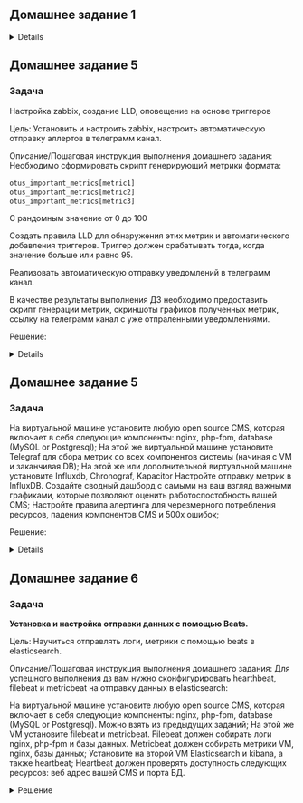 ## Домашнее задание 1

<details>
Установка и настройка Prometheus, использование exporters

Цель:

Установить и настроить Prometheus.
Результатом выполнения данного ДЗ будет являться публичный репозиторий, в системе контроля версий (Github, Gitlab, etc.), в котором будет находиться Readme с описанием выполненых действий.

Описание/Пошаговая инструкция выполнения домашнего задания:

Файлы конфигурации prometheus и alertmanager должны находиться в директории GAP-1.

Описание ДЗ:

На виртуальной машине установите любую open source CMS, которая включает в себя следующие компоненты: nginx, php-fpm, database (MySQL or Postgresql).
На этой же виртуальной машине установите Prometheus exporters для сбора метрик со всех компонентов системы (начиная с VM и заканчивая DB, не забудьте про blackbox exporter, который будет проверять доступность вашей CMS).
На этой же или дополнительной виртуальной машине установите Prometheus, задачей которого будет раз в 5 секунд собирать метрики с экспортеров.

### Решение:
Устанавливаем CMS Wordpress с использованием MYSQL, Nginx, Php-fpm.

![Image 1](HomeWork_1/Images/sc2.png)

Устанавливаем Prometheus и необходимые экспортеры.

Пишем юниты для экспортеров и добавляем их в автозагрузку.

Настраиваем экспортеры и проверяем, через prometheus.

![Image 2](HomeWork_1/Images/sc1.png)

</details>


## Домашнее задание 5

### Задача

Настройка zabbix, создание LLD, оповещение на основе триггеров

Цель:
Установить и настроить zabbix, настроить автоматическую отправку аллертов в телеграмм канал.


Описание/Пошаговая инструкция выполнения домашнего задания:
Необходимо сформировать скрипт генерирующий метрики формата:

```
otus_important_metrics[metric1]
otus_important_metrics[metric2]
otus_important_metrics[metric3]

```

С рандомным значение от 0 до 100

Создать правила LLD для обнаружения этих метрик и автоматического добавления триггеров. Триггер должен срабатывать тогда, когда значение больше или равно 95.

Реализовать автоматическую отправку уведомлений в телеграмм канал.

В качестве результаты выполнения ДЗ необходимо предоставить скрипт генерации метрик, скриншоты графиков полученных метрик, ссылку на телеграмм канал с уже отпраленными уведомлениями.


Решение:

<details>

На пк с установленным zabbix client в папке /etc/zabbix/zabbix_agentd.conf.d создаём файл lld.conf c содержимым:

```
UserParameter=otus.discovery,/tmp/sender_test.sh

```

Создаём в папке /tmp/ скрипт с содержимым sender_test.sh


```
#!/bin/bash

# send back discovery key, list of all available array keys
# for a discovery type of "Zabbix agent"
cat << EOF
{ "data": [
  { "{#ITEMNAME}":"otus_important_metrics1" },
  { "{#ITEMNAME}":"otus_important_metrics2" },
  { "{#ITEMNAME}":"otus_important_metrics3" }
]}
EOF

# now take advantage of this invocation to send back values
# build up list of values in /tmp/zdata.txt
agenthost="ubt-wp"
zserver="172.17.50.101"
zport="10051"

cat /dev/null > /tmp/zdata.txt
for item in "otus_important_metrics1" "otus_important_metrics2" "otus_important_metrics3"; do
  randNum="$(( (RANDOM % 100)+1 ))"
  echo $agenthost warning[$item] $randNum >> /tmp/zdata.txt
done

# push all these trapper values back to zabbix
zabbix_sender -vv -z $zserver -p $zport -i /tmp/zdata.txt >> /tmp/zsender.log 2>&1


```

Создаём в папке tmp файлы zdata.txt и zsender.log :

```
touch /tmp/zdata.txt
touch /tmp/zsender.log
```


Назначем владельцев и права на файлы:

```
chown zabbix:zabbix /tmp/z*.*
chmod 664 /tmp/z*.*
chown zabbix:zabbix /tmp/produce.sh
chmod 755 /tmp/produce.sh
```

Проверяем выполнение скрипта:
```
su -c "/tmp/sender_test.sh" -s /bin/sh zabbix
```

Создаём шаблон otus.lld на сервере zabbix

![](/HomeWork_5/img/zb1.png)


Добавляем в шаблон правило обнаружения

![](/HomeWork_5/img/zb3.png)

Создаём в шаблоне item prototype

![](/HomeWork_5/img/zb3.png)


Добавляем шаблон к хосту ubt-wp(ubuntu 22.04 server)

Проверяем что метрики меняются

![](/HomeWork_5/img/zb4.png)
![](/HomeWork_5/img/zb5.png)
![](/HomeWork_5/img/zb6.png)


Настраиваем warnings с разными уровнями значимости и проверяем что они работают:

![](/HomeWork_5/img/zb8.png)
![](/HomeWork_5/img/zb9.png)
![](/HomeWork_5/img/zb7.png)

Подключение телеграм бота

Находим в ТГ @BotFather и командой /newbot создаём нового бота, сохраняем его токен,
добавляем его в наш список контактов.

У бота @getmyid_bot получаем наш ID(chat_id).

Проверяем, что бот отправляет уведомления:

```
curl --header 'Content-Type: application/json' --request 'POST' --data '{"chat_id":"наш_чат_id","text":"Проверочное сообщение"}' "https://api.telegram.org/имя_бота:токен_бота/sendMessage"
```

Alerts - media types - настраиваем оповещение через ТГ
![](/HomeWork_5/img/zb10.png)


Alerts - Actios - trigger action - включаем уведомление для администраторов


![](/HomeWork_5/img/zb11.png)

Alerts - Actios - trigger action - Operations - настраиваем оповещение администраторов через ТГ.


![](/HomeWork_5/img/zb12.png)

Проверяем ТГ.

![](/HomeWork_5/img/tg1.png)


Скриншоты графиков полученных метрик

![](/HomeWork_5/img/zb13.png)
![](/HomeWork_5/img/zb14.png)
![](/HomeWork_5/img/zb15.png)


</details>

## Домашнее задание 5

### Задача

На виртуальной машине установите любую open source CMS, которая включает в себя следующие компоненты: nginx, php-fpm, database (MySQL or Postgresql);
На этой же виртуальной машине установите Telegraf для сбора метрик со всех компонентов системы (начиная с VM и заканчивая DB);
На этой же или дополнительной виртуальной машине установите Influxdb, Chronograf, Kapacitor
Настройте отправку метрик в InfluxDB.
Создайте сводный дашборд с самыми на ваш взгляд важными графиками, которые позволяют оценить работоспостобность вашей CMS;
Настройте правила алертинга для черезмерного потребления ресурсов, падения компонентов CMS и 500х ошибок;


Решение:

<details>

### Установка InfluxDB


Импортируем ключ репозитория

```
curl -fsSL https://repos.influxdata.com/influxdata-archive_compat.key|sudo gpg --dearmor -o /etc/apt/trusted.gpg.d/influxdata.gpg
```

Добавляем репозиторий

```
echo 'deb [signed-by=/etc/apt/trusted.gpg.d/influxdata.gpg] https://repos.influxdata.com/debian stable main' | sudo tee /etc/apt/sources.list.d/influxdata.list
```

Устанавливаем InfluxDB2, запускаем, проверяем.


```
sudo apt update && sudo apt install influxdb2
sudo systemctl enable --now influxdb
sudo systemctl enable --now influxdb

```

Настраиваем influxdb

```
root@php-fpm:/tmp# influx setup
> Welcome to InfluxDB 2.0!
? Please type your primary username tester
? Please type your password **********
? Please type your password again **********
? Please type your primary organization name otus
? Please type your primary bucket name tickstack
? Please type your retention period in hours, or 0 for infinite 0
? Setup with these parameters?
  Username:          tester
  Organization:      otus
  Bucket:            tickstack
  Retention Period:  infinite
 Yes
User    Organization    Bucket
tester  otus            tickstack
```



![TICK_stack](img/otus_tick_1.png)
![TICK_stack](img/otus_tick_2.png)


Переходим на страницу API Token Page и видим токен с полным доступом, созданный в процессе развертывания.

![TICK_stack](img/otus_tick_3.png)


Создаём отдельный security token для нашего бакета и организации.


![TICK_stack](img/otus_tick_4.png)

Копируем данные нового токена

![TICK_stack](img/otus_tick_5.png)


На этом инсталяция influxDB закончена




### Установка Telegraf


```
sudo apt install telegraf
```

Настраиваем telegraf

vim /etc/telegraf/telegraf.conf





```





### Проверка ответа по http от сервера, раздел INPUTS PLugin



 [[inputs.http_response]]
#   ## List of urls to query.
#
#
name_override = "status_url"
urls = ["http://172.17.50.101", "http://172.17.50.100"]
#   ## Set http_proxy.
#   ## Telegraf uses the system wide proxy settings if it's is not set.
#   # http_proxy = "http://localhost:8888"
#
#   ## Set response_timeout (default 5 seconds)
response_timeout = "5s"
#
#   ## HTTP Request Method
#   # method = "GET"
#
#   ## Whether to follow redirects from the server (defaults to false)
 follow_redirects = true








### Мониторинг процессора и дисков, раздел INPUTS PLugin

[[inputs.cpu]]
  ## Whether to report per-cpu stats or not
  percpu = true
  ## Whether to report total system cpu stats or not
  totalcpu = true
  ## If true, collect raw CPU time metrics
  collect_cpu_time = false
  ## If true, compute and report the sum of all non-idle CPU states
  ## NOTE: The resulting 'time_active' field INCLUDES 'iowait'!
  report_active = false
  ## If true and the info is available then add core_id and physical_id tags
  core_tags = false


# Read metrics about disk usage by mount point
[[inputs.disk]]
  ## By default stats will be gathered for all mount points.
  ## Set mount_points will restrict the stats to only the specified mount points.
  # mount_points = ["/"]

  ## Ignore mount points by filesystem type.
  ignore_fs = ["tmpfs", "devtmpfs", "devfs", "iso9660", "overlay", "aufs", "squashfs"]

  ## Ignore mount points by mount options.
  ## The 'mount' command reports options of all mounts in parathesis.
  ## Bind mounts can be ignored with the special 'bind' option.
  # ignore_mount_opts = []


# Read metrics about disk IO by device
[[inputs.diskio]]



### Попытка мониторить логи ngix на предмет ошибок, которая не работает в моей версии telegraf


[[inputs.tail]]
files = ["/var/log/nginx/access.log"]

from_beginning = true


name_override = "nginx_access_log_ok"
data_format = "grok"







```

 inputs.tail

Не работает
![TICK_stack](img/otus_tick_6.png)


Проверка мониторинга производительности процессора.


```
stress-ng --cpu 4 --cpu-method matrixprod --metrics --timeout 60
```

![TICK_stack](img/otus_tick_7.png)


### Устанавливаем kapacitor


```
apt install capacitor
```


</details>



## Домашнее задание 6

### Задача

**Установка и настройка отправки данных с помощью Beats.**

Цель:
Научиться отправлять логи, метрики с помощью beats в elasticsearch.

Описание/Пошаговая инструкция выполнения домашнего задания:
Для успешного выполнения дз вам нужно сконфигурировать hearthbeat, filebeat и metricbeat на отправку данных в elasticsearch:

На виртуальной машине установите любую open source CMS, которая включает в себя следующие компоненты: nginx, php-fpm, database (MySQL or Postgresql).
Можно взять из предыдущих заданий; На этой же VM установите filebeat и metricbeat. Filebeat должен собирать логи nginx, php-fpm и базы данных.
Metricbeat должен собирать метрики VM, nginx, базы данных;
Установите на второй VM Elasticsearch и kibana, а также heartbeat;
Heartbeat должен проверять доступность следующих ресурсов: веб адрес вашей CMS и порта БД.


<details>

 <summary>Решение</summary>

172.17.50.114/24 -  elkubt - виртуалка с установленными elasticserarc и kibana.

172.17.50.101/24 - php-fpm - виртуалка с LEMP стек + wordpress




## Установка Elastic + Kibana

Добавляем зеркало для установки Elastic + Kibana

```
echo "deb [trusted=yes] https://mirror.yandex.ru/mirrors/elastic/8/ stable main" | sudo tee /etc/apt/sources.list.d/elastic-8.x.list
```


```

apt install elasticsearch

apt install kibana
```


```
root@elkubt:/etc# vim kibana/kibana.yml 

# =================== System: Kibana Server (Optional) ===================
# Enables SSL and paths to the PEM-format SSL certificate and SSL key files, respectively.
# These settings enable SSL for outgoing requests from the Kibana server to the browser.
#server.ssl.enabled: false
#server.ssl.certificate: /path/to/your/server.crt
#server.ssl.key: /path/to/your/server.key

# =================== System: Elasticsearch ===================
# The URLs of the Elasticsearch instances to use for all your queries.
elasticsearch.hosts: ["https://localhost:9200"]

# If your Elasticsearch is protected with basic authentication, these settings provide
# the username and password that the Kibana server uses to perform maintenance on the Kibana
# index at startup. Your Kibana users still need to authenticate with Elasticsearch, which
# is proxied through the Kibana server.
elasticsearch.username: "kibana_system"
elasticsearch.password: "ua7lzkqq_TIqa-bX*h2H"

```






## Устанавливаем на клиенте filebeat

```
echo "deb [trusted=yes] https://mirror.yandex.ru/mirrors/elastic/8/ stable main" | sudo tee /etc/apt/sources.list.d/elastic-8.x.list
apt update
apt install filebeat
```

Иструкция по полному удалению filebeat на Ubuntu

```
    sudo systemctl stop filebeat – Stops the Filebeat service
    sudo apt-get purge filebeat – Uninstalls Filebeat and its configuration files
    sudo rm -r /var/lib/filebeat – Removes Filebeat’s data directory
    sudo rm -r /etc/filebeat – Removes Filebeat’s configuration directory
    sudo rm /etc/apt/sources.list.d/elastic-7.x.list – Removes the Elastic repository
    sudo apt-get update – Updates the package database
    filebeat version – Checks the Filebeat version

```

### настраиваем filebeat

На  сервере с wordpress:

Смотрим какие модули поддерживает filebeat

```
sudo filebeat modules list
```

Включаем модули nginx и mysql

```
sudo filebeat modules enable mysql
sudo filebeat modules enable nginx

```

Настраиваем модуль Mysql

```
vim /etc/filebeat/modules.d/mysql.yml
```

```
# Module: mysql
# Docs: https://www.elastic.co/guide/en/beats/filebeat/8.10/filebeat-module-mysql.html

- module: mysql
  # Error logs
  error:
    enabled: true

    # Set custom paths for the log files. If left empty,
    # Filebeat will choose the paths depending on your OS.
    #var.paths:

  # Slow logs
  slowlog:
    enabled: true

    # Set custom paths for the log files. If left empty,
    # Filebeat will choose the paths depending on your OS.
    #var.paths:

```

Настраиваем модуль Nginx

```
vim /etc/filebeat/modules.d/nginx.yml
```
```
- module: nginx
  # Access logs
  access:
    enabled: true

    # Set custom paths for the log files. If left empty,
    # Filebeat will choose the paths depending on your OS.
    #var.paths:

  # Error logs
  error:
    enabled: false

    # Set custom paths for the log files. If left empty,
    # Filebeat will choose the paths depending on your OS.
    #var.paths:

  # Ingress-nginx controller logs. This is disabled by default. It could be used in Kubernetes environments to parse ingress-nginx logs
  ingress_controller:
    enabled: false
```

Настраиваем основной конфиг Filebeat

```
vim /etc/filebeat/filebeat.yml
```

```
# ---------------------------- Elasticsearch Output ----------------------------
output.elasticsearch:
  # Array of hosts to connect to.
  hosts: ["172.17.50.114:9200"]

  # Protocol - either `http` (default) or `https`.
  protocol: "https"
  ssl.verification_mode: none
  # Authentication credentials - either API key or username/password.
  #api_key: "id:api_key"
  username: "elastic"
  password: "qtgTCx1IemxPqbJ8wj0*"

processors:
  - add_host_metadata:
      when.not.contains.tags: forwarded
  - add_cloud_metadata: ~
  - add_docker_metadata: ~
  - add_kubernetes_metadata: ~


# ============================== Filebeat inputs ===============================

filebeat.inputs:

# Each - is an input. Most options can be set at the input level, so
# you can use different inputs for various configurations.
# Below are the input-specific configurations.

# filestream is an input for collecting log messages from files.
- type: filestream

  # Unique ID among all inputs, an ID is required.
  id: my-filestream-id

  # Change to true to enable this input configuration.
  enabled: false

  # Paths that should be crawled and fetched. Glob based paths.
  paths:
    - /var/log/*.log


```
ssl.verification_mode: none - используется если мы используем самоподписные сертификаты.



Раскоментируем  строчку access.log = /var/log/php.access.log

в /etc/php/8.1/fpm/pool.d/www.conf

Перезапускаем php и filebeat.


## Настройка отображения в kibana

Переходим по адресу Kibana, далее Management-Stack Management-Kibana-Data Views

![ELK](img/ELK1.png)


Создаём Data view

![ELK](img/ELK2.png)


Проверяем получение данных:

Переходим Analytics-Discover, проверяем работу.
![ELK](img/ELK3.png)


### Настраиваем heartbeat

На  сервере с Elasticsearch:

устанавливаем hearbeat

```
apt install heartbeat-elastic 

```

настраиваем конфиг heatbeat

```
vim /etc/heartbeat/heartbeat.yml
```

```
# ---------------------------- Elasticsearch Output ----------------------------
output.elasticsearch:
  # Array of hosts to connect to.
  hosts: ["172.17.50.114:9200"]
  # Protocol - either `http` (default) or `https`.
  protocol: "https"
  ssl.verification_mode: none
  # Authentication credentials - either API key or username/password.
  #api_key: "id:api_key"
  username: "elastic"
  password: "qtgTCx1IemxPqbJ8wj0*"

```

```
############################# Heartbeat ######################################

# Define a directory from which to load monitor definitions. Definitions take the form
# of individual yaml files.
heartbeat.config.monitors:
  # Directory + glob pattern to search for configuration files
  path: ${path.config}/monitors.d/*.yml
  # If enabled, heartbeat will periodically check the config.monitors path for changes
  reload.enabled: false
  # How often to check for changes
  reload.period: 5s

# Configure monitors inline
heartbeat.monitors:
- type: http
  # Set enabled to true (or delete the following line) to enable this monitor
  enabled: true
  # ID used to uniquely identify this monitor in Elasticsearch even if the config changes
  id: my-monitor
  # Human readable display name for this service in Uptime UI and elsewhere
  name: My Monitor
  # List of URLs to query
  urls: ["http://172.17.50.101/sample-page/"]
  # Configure task schedule
  schedule: '@every 10s'
  # Total test connection and data exchange timeout
  #timeout: 16s
  # Name of corresponding APM service, if Elastic APM is in use for the monitored service.
  #service.name: my-apm-service-name

# Experimental: Set this to true to run heartbeat monitors exactly once at startup
#heartbeat.run_once: true

# ======================= Elasticsearch template setting =======================

setup.template.settings:
  index.number_of_shards: 1
  index.codec: best_compression
  #_source.enabled: false

```


Подготавливаем файл для мониторинга порта 3306 по TCP на сервере wordpress.

```
cp sample.tcp.yml.disabled sample.tcp.yml
```


```
root@elkubt:/etc/heartbeat/monitors.d# vim sample.tcp.yml

# These files contain a list of monitor configurations identical
# to the heartbeat.monitors section in heartbeat.yml
# The .example extension on this file must be removed for it to
# be loaded.

- type: tcp # monitor type `tcp`. Connect via TCP and optionally verify endpoint
  # by sending/receiving a custom payload

  # ID used to uniquely identify this monitor in elasticsearch even if the config changes
  id: my-tcp-monitor

  # Human readable display name for this service in Uptime UI and elsewhere
  name: My TCP monitor

  # Name of corresponding APM service, if Elastic APM is in use for the monitored service.
  #service.name: my-apm-service-name

  # Enable/Disable monitor
  #enabled: true

  # Configure task schedule
  schedule: '@every 5s' # every 5 seconds from start of beat

  # configure hosts to ping.
  # Entries can be:
  #   - plain host name or IP like `localhost`:
  #       Requires ports configs to be checked. If ssl is configured,
  #       a SSL/TLS based connection will be established. Otherwise plain tcp connection
  #       will be established
  #   - hostname + port like `localhost:12345`:
  #       Connect to port on given host. If ssl is configured,
  #       a SSL/TLS based connection will be established. Otherwise plain tcp connection
  #       will be established
  #   - full url syntax. `scheme://<host>:[port]`. The `<scheme>` can be one of
  #     `tcp`, `plain`, `ssl` and `tls`. If `tcp`, `plain` is configured, a plain
  #     tcp connection will be established, even if ssl is configured.
  #     Using `tls`/`ssl`, an SSL connection is established. If no ssl is configured,
  #     system defaults will be used (not supported on windows).
  #     If `port` is missing in url, the ports setting is required.
  hosts: ["172.17.50.101:3306"]

  # Configure IP protocol types to ping on if hostnames are configured.
  # Ping all resolvable IPs if `mode` is `all`, or only one IP if `mode` is `any`.
  ipv4: true
  ipv6: false
  mode: any
```


На сервере с MYSQL - разрешаем подключение к порту 3306 в MYSQL

```
vim /etc/mysql/mysql.conf.d/mysqld.cnfvim /etc/mysql/mysql.conf.d/mysqld.cnf
```

правим значение

```
bind-address            = 0.0.0.0
```

перезапускаем и проверяем:

```
systemctl restart mysql.service

root@php-fpm:/var/log# ss -tulpn | grep 3306 
tcp   LISTEN 0      151                0.0.0.0:3306       0.0.0.0:*    users:(("mysqld",pid=29695,fd=23))
```

Переходим на сервер с heatbeat

Проверяем работоспособность конфига (для проверки heartbeat должен быть остановлен)

```
heartbeat -e -c heartbeat.yml
```

Запускаем heartbeat

```
systemctl start heartbeat-elastic.service 
systemctl enable heartbeat-elastic.service
systemctl status heartbeat-elastic.service  
```

Переходим на сайт kibana

Home - Management - Stack management - Kibana - DataViews

Выбираем Create data view и видим, что у нас появился новый источник данных

![ELK](img/ELK4.png)

Создаём новый Data View

![ELK](img/ELK6.png)

### Проверяем работу:

Home - Analytics - Discover - Выбираем наш Data View

Проверяем что БД и сайт мониторятся

![ELK](img/ELK5.png)



### Установка и настройка metricbeat

На сервере wordpress устанавливаем metricbeat

```
apt install metricbeat
```

```
root@php-fpm:/etc/metricbeat# vim metricbeat.yml

# ---------------------------- Elasticsearch Output ----------------------------
output.elasticsearch:
  # Array of hosts to connect to.
  hosts: ["172.17.50.114:9200"]

  # Protocol - either `http` (default) or `https`.
  protocol: "https"
  ssl.verification_mode: none
  # Authentication credentials - either API key or username/password.
  #api_key: "id:api_key"
  username: "elastic"
  password: "qtgTCx1IemxPqbJ8wj0*"

```

Настраиваем модули metricbeat

```
vim /etc/metricbeat/modules.d/mysql.yml


# Module: mysql
# Docs: https://www.elastic.co/guide/en/beats/metricbeat/8.10/metricbeat-module-mysql.html

- module: mysql
  metricsets:
    - status
  #  - galera_status
    - performance
  #  - query
  period: 10s

  # Host DSN should be defined as "user:pass@tcp(127.0.0.1:3306)/"
  # or "unix(/var/lib/mysql/mysql.sock)/",
  # or another DSN format supported by <https://github.com/Go-SQL-Driver/MySQL/>.
  # The username and password can either be set in the DSN or using the username
  # and password config options. Those specified in the DSN take precedence.
  hosts: ["tcp(127.0.0.1:3306)/"]

  # Username of hosts. Empty by default.
  username: wordpress

  # Password of hosts. Empty by default.
  password: superSecretPassword!123

```

vim /etc/metricbeat/modules.d/nginx.yml


```
# Module: nginx
# Docs: https://www.elastic.co/guide/en/beats/metricbeat/8.10/metricbeat-module-nginx.html

- module: nginx
  #metricsets:
  #  - stubstatus
  period: 10s

  # Nginx hosts
  hosts: ["http://172.17.50.101/sample-page/"]

  # Path to server status. Default nginx_status
  #server_status_path: "nginx_status"

  #username: "user"
  #password: "secret"
~                      


```

```
vim /etc/metricbeat/modules.d/system.yml

# Module: system
# Docs: https://www.elastic.co/guide/en/beats/metricbeat/8.10/metricbeat-module-system.html

- module: system
  period: 10s
  metricsets:
    - cpu
    - load
    - memory
    - network
    - process
    - process_summary
    - socket_summary
    #- entropy
    #- core
    #- diskio
    #- socket
    #- service
    #- users
  process.include_top_n:
    by_cpu: 5      # include top 5 processes by CPU
    by_memory: 5   # include top 5 processes by memory
# Configure the mount point of the host’s filesystem for use in monitoring a host from within a container
# hostfs: "/hostfs"

- module: system
  period: 1m
  metricsets:
    - filesystem
    - fsstat
  processors:
  - drop_event.when.regexp:
      system.filesystem.mount_point: '^/(sys|cgroup|proc|dev|etc|host|lib|snap)($|/)'

- module: system
  period: 15m
  metricsets:
    - uptime

```

Проверяем, что конфиг рабочий:

```
root@php-fpm:/etc/metricbeat# metricbeat -e -c /etc/metricbeat/metricbeat.yml 
```

Запускаем

```
systemctl start metricbeat.service 
systemctl enable metricbeat.service 
systemctl status metricbeat.service 
```

Подключаемся на сервер Kibana

Home - Management - Stack management - Kibana - DataViews

Выбираем Create data view и видим, что у нас появился новый источник данных

![ELK](img/ELK7.png)


Home - Analytics - Discover - Выбираем наш Data View


![ELK](img/ELK8.png)

![ELK](img/ELK9.png)




Отличный сайт с описанием настроек битов https://logit.io/sources/configure/mysql/



</details>